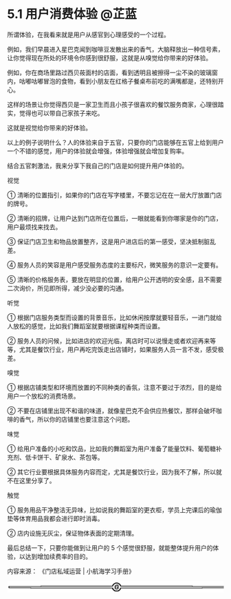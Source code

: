 # 5.1 用户消费体验 @芷蓝

所谓体验，在我看来就是用户从感官到心理感受的一个过程。

例如，我们早晨进入星巴克闻到咖啡豆发散出来的香气，大脑释放出一种信号素，让你觉得现在所处的环境令你感到很舒服，这就是从嗅觉给你带来的好体验。

例如，你在商场里路过西贝莜面村的店面，看到透明且被擦得一尘不染的玻璃窗内，咕嘟咕嘟冒泡的食物，看到小朋友在红格子餐桌布前吃的满嘴都是，还特别开心。

这样的场景让你觉得西贝是一家卫生而且小孩子很喜欢的餐饮服务商家，心理很踏实，觉得也可以带自己家孩子来吃。

这就是视觉给你带来的好体验。

以上的例子说明什么？人的体验来自于五官，只要你的门店能够在五官上给到用户一个不错的感觉，用户的体验就会增强，体验增强就会增加复购率。

结合五官刺激法，我来分享下我自己的门店是如何提升用户体验的。

视觉

① 清晰的位置指引，如果你的门店在写字楼里，不要忘记在在一层大厅放置门店的牌号。

② 清晰的招牌，让用户达到门店所在位置后，一眼就能看到你哪家是你的门店，用户最烦找来找去。

③ 保证门店卫生和物品放置整齐，这是用户进店后的第一感受，坚决抵制脏乱差。

④ 服务人员的笑容是用户感受服务态度的主要标尺，微笑服务的意识一定要有。

⑤ 清晰的价格服务表，要放在明显的位置，给用户公开透明的安全感，且不需要二次询价，所见即所得，减少没必要的沟通。

听觉

① 根据门店服务类型而设置的背景音乐，比如休闲按摩就要轻音乐，一进门就给人放松的感觉，比如我们舞蹈室就要根据课程种类而设置。

② 服务人员的问候，比如进店的欢迎光临，离店时可以说慢走或者欢迎再来等等，尤其是餐饮行业，用户再吃完饭走出店铺时，如果服务人员一言不发，感受极差。

嗅觉

① 根据店铺类型和环境而放置的不同种类的香氛，注意不要过于浓烈，目的是给用户一个放松的消费场景。

② 不要在店铺里出现不和谐的味道，就像星巴克不会供应热餐饮，那样会破坏咖啡的香气，所以你的店铺里也要注意这个问题。

味觉

① 给用户准备的小吃和饮品，比如我的舞蹈室为用户准备了能量饮料、葡萄糖补充剂、低卡饼干、矿泉水、茶包等。

② 其它行业要根据具体服务内容而定，尤其是餐饮行业，因为我不了解，所以就不在这里分享了。

触觉

① 服务用品干净整洁无异味，比如说我的舞蹈室的更衣柜，学员上完课后的瑜伽垫等体育用品我都会进行即时消毒。

② 店内设施无灰尘，保证物体表面的定期清理。

最后总结一下，只要你能做到让用户的 5 个感觉很舒服，就能整体提升用户的体验，以达到增加续费率的目的。

内容来源： 《门店私域运营 | 小航海学习手册》

![](img/70c086163efe63c67f3a76278afd7895.png)